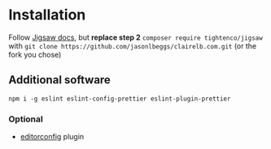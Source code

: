 # Installation

Follow [Jigsaw docs](https://jigsaw.tighten.co/docs/installation/),
but **replace step 2** `composer require tightenco/jigsaw`
with `git clone https://github.com/jasonlbeggs/clairelb.com.git`
(or the fork you chose)

## Additional software

`npm i -g eslint eslint-config-prettier eslint-plugin-prettier`

### Optional

* [editorconfig](https://editorconfig.org/) plugin
